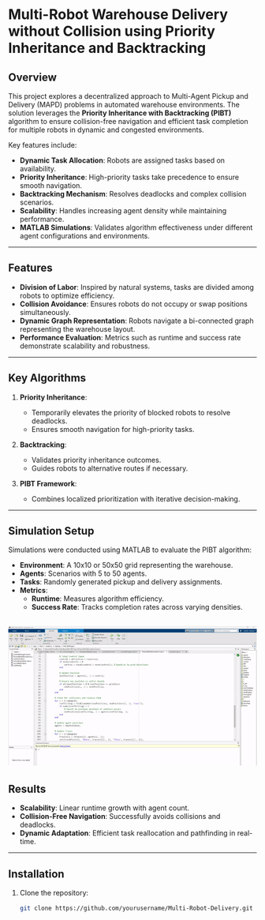# Multi-Robot Warehouse Delivery without Collision using Priority Inheritance and Backtracking

## Overview

This project explores a decentralized approach to Multi-Agent Pickup and Delivery (MAPD) problems in automated warehouse environments. The solution leverages the **Priority Inheritance with Backtracking (PIBT)** algorithm to ensure collision-free navigation and efficient task completion for multiple robots in dynamic and congested environments.

Key features include:
- **Dynamic Task Allocation**: Robots are assigned tasks based on availability.
- **Priority Inheritance**: High-priority tasks take precedence to ensure smooth navigation.
- **Backtracking Mechanism**: Resolves deadlocks and complex collision scenarios.
- **Scalability**: Handles increasing agent density while maintaining performance.
- **MATLAB Simulations**: Validates algorithm effectiveness under different agent configurations and environments.

---

## Features

- **Division of Labor**: Inspired by natural systems, tasks are divided among robots to optimize efficiency.
- **Collision Avoidance**: Ensures robots do not occupy or swap positions simultaneously.
- **Dynamic Graph Representation**: Robots navigate a bi-connected graph representing the warehouse layout.
- **Performance Evaluation**: Metrics such as runtime and success rate demonstrate scalability and robustness.

---

## Key Algorithms

1. **Priority Inheritance**:
   - Temporarily elevates the priority of blocked robots to resolve deadlocks.
   - Ensures smooth navigation for high-priority tasks.

2. **Backtracking**:
   - Validates priority inheritance outcomes.
   - Guides robots to alternative routes if necessary.

3. **PIBT Framework**:
   - Combines localized prioritization with iterative decision-making.

---

## Simulation Setup

Simulations were conducted using MATLAB to evaluate the PIBT algorithm:
- **Environment**: A 10x10 or 50x50 grid representing the warehouse.
- **Agents**: Scenarios with 5 to 50 agents.
- **Tasks**: Randomly generated pickup and delivery assignments.
- **Metrics**:
  - **Runtime**: Measures algorithm efficiency.
  - **Success Rate**: Tracks completion rates across varying densities.


![Visualization](demo/video1.gif)
---

## Results

- **Scalability**: Linear runtime growth with agent count.
- **Collision-Free Navigation**: Successfully avoids collisions and deadlocks.
- **Dynamic Adaptation**: Efficient task reallocation and pathfinding in real-time.

---

## Installation

1. Clone the repository:
   ```bash
   git clone https://github.com/yourusername/Multi-Robot-Delivery.git
